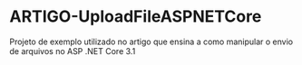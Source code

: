 # ARTIGO-UploadFileASPNETCore
Projeto de exemplo utilizado no artigo que ensina a como manipular o envio de arquivos no ASP .NET Core 3.1
